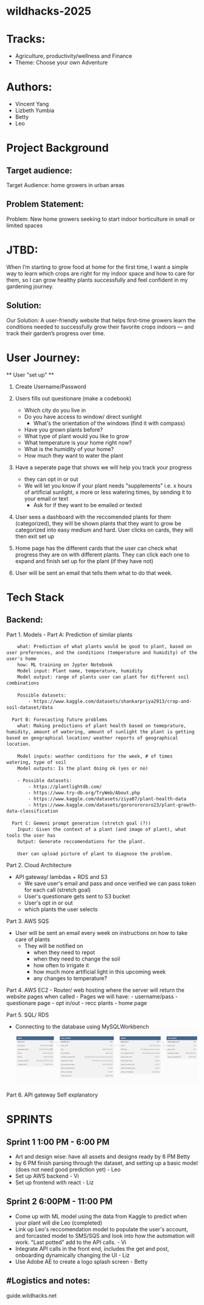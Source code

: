 # wildhacks-2025

# Tracks: 
- Agriculture, productivity/wellness and Finance 
- Theme: Choose your own Adventure 

# Authors: 
- Vincent Yang 
- Lizbeth Yumbia
- Betty 
- Leo 


# Project Background # 
## Target audience: ## 
Target Audience: home growers in urban areas

## Problem Statement: ##
Problem: New home growers seeking to start indoor horticulture in small or limited spaces

# JTBD: #
When I’m starting to grow food at home for the first time, I want a simple way to learn which crops are right for my indoor space and how to care for them, so I can grow healthy plants successfully and feel confident in my gardening journey.

## Solution: ##
Our Solution: A user-friendly website that helps first-time growers learn the conditions needed to successfully grow their favorite crops indoors — and track their garden’s progress over time.

# User Journey: #

** User "set up" **  
1. Create Username/Password 
2. Users fills out questionare (make a codebook)
    - Which city do you live in 
    - Do you have access to window/ direct sunlight
        - What's the orientation of the windows 
        (find it with compass)
    - Have you grown plants before? 
    - What type of plant would you like to grow 
    - What temperature is your home right now? 
    - What is the humidity of your home?  
    - How much they want to water the plant 
3. Have a seperate page that shows we will help you track your progress
    - they can opt in or out
    - We will let you know if your plant needs "supplements" i.e. x hours of artificial sunlight, x more or less watering times, by sending it to your email or text
        - Ask for if they want to be emailed or texted 
4. User sees a dashboard with the reccomended plants for them (categorized), they will be shown plants that they want to grow be categorized into easy medium and hard. User clicks on cards, they will then exit set up 

5. Home page has the different cards that the user can check what progress they are on with different plants. They can click each one to expand and finish set up for the plant (if they have not)

6. User will be sent an email that tells them what to do that week. 

# Tech Stack # 

## Backend: ##
Part 1. Models 
    - Part A: Prediction of similar plants 

        what: Prediction of what plants would be good to plant, based on user preferences, and the conditions (temperature and humidity) of the user's home
        how: ML training on Jypter Notebook 
        Model input: Plant name, temperature, humidity 
        Model output: range of plants user can plant for different soil combinations 

        Possible datasets: 
            - https://www.kaggle.com/datasets/shankarpriya2913/crop-and-soil-dataset/data

      Part B: Forecasting future problems 
        what: Making predictions of plant health based on temeprature, humidity, amount of watering, amount of sunlight the plant is getting based on geographical location/ weather reports of geographical location. 

        Model inputs: weather conditions for the week, # of times watering, type of soil 
        Model outputs: Is the plant doing ok (yes or no)

        - Possible datasets: 
            - https://plantlightdb.com/
            - https://www.try-db.org/TryWeb/About.php
            - https://www.kaggle.com/datasets/ziya07/plant-health-data
            - https://www.kaggle.com/datasets/gorororororo23/plant-growth-data-classification

      Part C: Gemeni prompt generation (stretch goal (?)) 
        Input: Given the context of a plant (and image of plant), what tools the user has 
        Output: Generate reccomendations for the plant. 
        
        User can upload picture of plant to diagnose the problem. 

Part 2. Cloud Architecture 
- API gateway/ lambdas + RDS and S3 
    - We save user's email and pass and once verified we can pass token for each call (stretch goal)
    - User's questionare gets sent to S3 bucket 
    - User's opt in or out 
    - which plants the user selects 

Part 3. AWS SQS 
- User will be sent an email every week on instructions on how to take care of plants 
    - They will be notified on 
        - when they need to repot 
        - when they need to change the soil 
        - how often to irrigate it 
        - how much more artificial light in this upcoming week 
        - any changes to temperature? 

Part 4. AWS EC2 
    - Router/ web hosting where the server will return the website pages when called 
    - Pages we will have: 
        - username/pass
        - questionare page 
        - opt in/out 
        - recc plants 
        - home page  

Part 5. SQL/ RDS
- Connecting to the database using MySQLWorkbench
![ERD Diagram](./ERD_DB_diagram.png)

Part 6. API gateway 
Self explanatory 



# SPRINTS # 

## Sprint 1  1:00 PM - 6:00 PM ##

- Art and design wise: have all assets and designs ready by 6 PM Betty 
- by 6 PM finish parsing through the dataset, and setting up a basic model (does not need good prediction yet) - Leo 
- Set up AWS backend - Vi 
- Set up frontend with react - Liz


## Sprint 2 6:00PM - 11:00 PM ##

- Come up with ML model using the data from Kaggle to predict when your plant will die Leo (completed)
- Link up Leo's reccomendation model to populate the user's account, and forcasted model to SMS/SQS and look into how the automation will work. "Last potted" add to the API calls. - Vi 
- Integrate API calls in the front end, includes the get and post, onboarding dynamically changing the UI - Liz 
- Use Adobe AE to create a logo splash screen - Betty



## #Logistics and notes: ##
guide.wildhacks.net 
